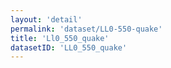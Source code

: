```yaml
---
layout: 'detail'
permalink: 'dataset/LL0-550-quake'
title: 'Ll0_550_quake'
datasetID: 'LL0_550_quake'
---
```

